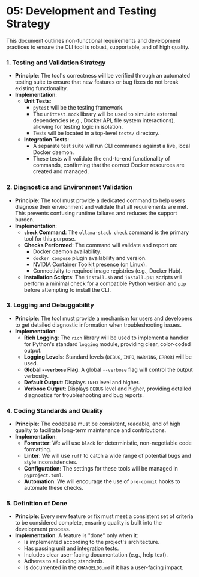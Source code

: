 # 05: Development and Testing Strategy

This document outlines non-functional requirements and development practices to ensure the CLI tool is robust, supportable, and of high quality.

### 1. Testing and Validation Strategy

- **Principle**: The tool's correctness will be verified through an automated testing suite to ensure that new features or bug fixes do not break existing functionality.
- **Implementation**:
    - **Unit Tests**:
        - `pytest` will be the testing framework.
        - The `unittest.mock` library will be used to simulate external dependencies (e.g., Docker API, file system interactions), allowing for testing logic in isolation.
        - Tests will be located in a top-level `tests/` directory.
    - **Integration Tests**:
        - A separate test suite will run CLI commands against a live, local Docker daemon.
        - These tests will validate the end-to-end functionality of commands, confirming that the correct Docker resources are created and managed.

### 2. Diagnostics and Environment Validation

- **Principle**: The tool must provide a dedicated command to help users diagnose their environment and validate that all requirements are met. This prevents confusing runtime failures and reduces the support burden.
- **Implementation**:
    - **`check` Command**: The `ollama-stack check` command is the primary tool for this purpose.
    - **Checks Performed**: The command will validate and report on:
        - Docker daemon availability.
        - `docker compose` plugin availability and version.
        - NVIDIA Container Toolkit presence (on Linux).
        - Connectivity to required image registries (e.g., Docker Hub).
    - **Installation Scripts**: The `install.sh` and `install.ps1` scripts will perform a minimal check for a compatible Python version and `pip` before attempting to install the CLI.

### 3. Logging and Debuggability

- **Principle**: The tool must provide a mechanism for users and developers to get detailed diagnostic information when troubleshooting issues.
- **Implementation**:
    - **Rich Logging**: The `rich` library will be used to implement a handler for Python's standard `logging` module, providing clear, color-coded output.
    - **Logging Levels**: Standard levels (`DEBUG`, `INFO`, `WARNING`, `ERROR`) will be used.
    - **Global `--verbose` Flag**: A global `--verbose` flag will control the output verbosity.
    - **Default Output**: Displays `INFO` level and higher.
    - **Verbose Output**: Displays `DEBUG` level and higher, providing detailed diagnostics for troubleshooting and bug reports. 

### 4. Coding Standards and Quality
- **Principle**: The codebase must be consistent, readable, and of high quality to facilitate long-term maintenance and contributions.
- **Implementation**:
    - **Formatter**: We will use `black` for deterministic, non-negotiable code formatting.
    - **Linter**: We will use `ruff` to catch a wide range of potential bugs and style inconsistencies.
    - **Configuration**: The settings for these tools will be managed in `pyproject.toml`.
    - **Automation**: We will encourage the use of `pre-commit` hooks to automate these checks.

### 5. Definition of Done
- **Principle**: Every new feature or fix must meet a consistent set of criteria to be considered complete, ensuring quality is built into the development process.
- **Implementation**: A feature is "done" only when it:
    - Is implemented according to the project's architecture.
    - Has passing unit and integration tests.
    - Includes clear user-facing documentation (e.g., help text).
    - Adheres to all coding standards.
    - Is documented in the `CHANGELOG.md` if it has a user-facing impact. 